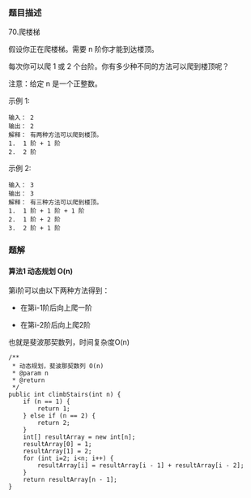 ### 题目描述
70.爬楼梯

假设你正在爬楼梯。需要 n 阶你才能到达楼顶。

每次你可以爬 1 或 2 个台阶。你有多少种不同的方法可以爬到楼顶呢？

注意：给定 n 是一个正整数。

示例 1:
```
输入： 2
输出： 2
解释： 有两种方法可以爬到楼顶。
1.  1 阶 + 1 阶
2.  2 阶
```

示例 2:
```
输入： 3
输出： 3
解释： 有三种方法可以爬到楼顶。
1.  1 阶 + 1 阶 + 1 阶
2.  1 阶 + 2 阶
3.  2 阶 + 1 阶
```


### 题解

#### 算法1 动态规划 O(n)
第i阶可以由以下两种方法得到：

- 在第i-1阶后向上爬一阶

- 在第i-2阶后向上爬2阶

也就是斐波那契数列，时间复杂度O(n)

```$java
/**
 * 动态规划，斐波那契数列 O(n)
 * @param n
 * @return
 */
public int climbStairs(int n) {
    if (n == 1) {
        return 1;
    } else if (n == 2) {
        return 2;
    }
    int[] resultArray = new int[n];
    resultArray[0] = 1;
    resultArray[1] = 2;
    for (int i=2; i<n; i++) {
        resultArray[i] = resultArray[i - 1] + resultArray[i - 2];
    }
    return resultArray[n - 1];
}
```